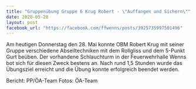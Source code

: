 ```yaml
---
title: "Gruppenübung Gruppe 6 Krug Robert - \"Auffangen und Sichern\""
date: 2020-05-28
layout: post
facebook_url: "https://facebook.com/ffwenns/posts/3925735997501496"
---
```


Am heutigen Donnerstag den 28. Mai konnte OBM Robert Krug mit seiner Gruppe verschiedene Abseiltechniken mit dem Rollgliss und dem 5-Punkt Gurt beüben. Der vorhandene Schlauchturm in der Feuerwehrhalle Wenns bot sich für diesen Zweck bestens an. Nach rund 1,5 Stunden wurde das Übungsziel erreicht und die Übung konnte erfolgreich beendet werden. 

Bericht: PP/ÖA-Team
Fotos: ÖA-Team